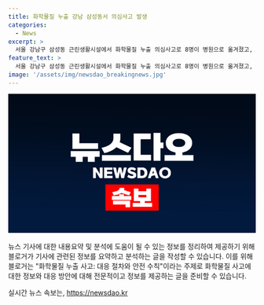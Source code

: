 ```yaml
---
title: 화학물질 누출 강남 삼성동서 의심사고 발생
categories:
  - News
excerpt: >
  서울 강남구 삼성동 근린생활시설에서 화학물질 누출 의심사고로 8명이 병원으로 옮겨졌고, 40명이 대피했다. 통증을 호소한 11명 가운데 3명은 처치 후 퇴원했으며, 8명은 입원 중이다. (사진=강남소방서 제공)
feature_text: >
  서울 강남구 삼성동 근린생활시설에서 화학물질 누출 의심사고로 8명이 병원으로 옮겨졌고, 40명이 대피했다. 통증을 호소한 11명 가운데 3명은 처치 후 퇴원했으며, 8명은 입원 중이다. (사진=강남소방서 제공)
image: '/assets/img/newsdao_breakingnews.jpg'
---
```


<p><img src="/assets/img/newsdao_breakingnews.jpg" alt="pcversion 속보" /></p>

<p>뉴스 기사에 대한 내용요약 및 분석에 도움이 될 수 있는 정보를 정리하여 제공하기 위해 블로거가 기사에 관련된 정보를 요약하고 분석하는 글을 작성할 수 있습니다. 이를 위해 블로거는 "화학물질 누출 사고: 대응 절차와 안전 수칙"이라는 주제로 화학물질 사고에 대한 정보와 대응 방안에 대해 전문적이고 정보를 제공하는 글을 준비할 수 있습니다.</p>
실시간 뉴스 속보는, <a href="https://newsdao.kr" rel="dofollow">https://newsdao.kr</a>


